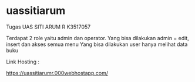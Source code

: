 # uassitiarum

Tugas UAS SITI ARUM R 
K3517057 

Terdapat 2 role yaitu admin dan operator. 
Yang bisa dilakukan admin = edit, insert dan akses semua menu
Yang bisa dilakukan user hanya melihat data buku

Link Hosting :

https://uassitiarumr.000webhostapp.com/
